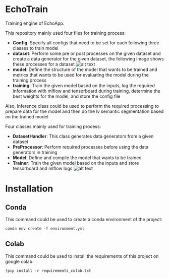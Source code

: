 # EchoTrain

Training engine of EchoApp.

This repository mainly used four files for training process:
* **Config**: Specify all configs that need to be set for each following three classes to train model
* **dataset**: Perform some pre or post processes on the given dataset and create a data generator for the given dataset, the following image shows these processes for a dataset
![alt text](http://gitlab.aimedic.co/soroush.moazed/echotrain/-/raw/aboutme/attachments/data_ingestion.drawio.png)
* **model**: Define the structure of the model that wants to be trained and metrics that wants to be used for evaluating the model during the training process
* **training**: Train the given model based on the inputs, log the required information with mlflow and tensorboard during training, determine the best weights for the model, and store the config file

Also, Inference class could be used to perform the required processing to prepare data for the model and then do the lv semantic segmentation based on the trained model

Four classes mainly used for training process:
* **DatasetHandler**: This class generates data generators from a given dataset 
* **PreProcessor**: Perform required processes before using the data generators in training
* **Model**: Define and compile the model that wants to be trained
* **Trainer**: Train the given model based on the inputs and store tensorboard and mlflow logs
![alt text](http://gitlab.aimedic.co/soroush.moazed/echotrain/-/raw/aboutme/attachments/training.drawio.png)

# Installation

## Conda
This command could be used to create a conda environment of the project:

`conda env create -f environment.yml`

## Colab

This command could be used to install the requirements of this project on google colab:

`!pip install -r requirements_colab.txt`